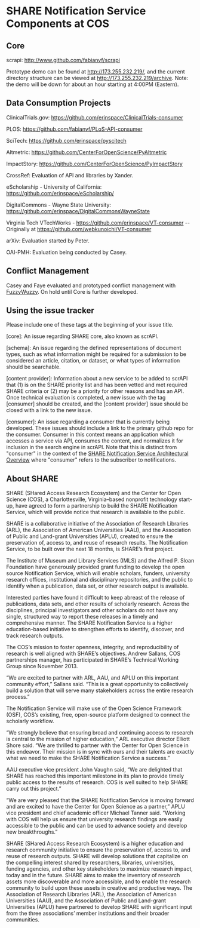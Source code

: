 SHARE Notification Service Components at COS
=====

Core
-----

scrapi: http://www.github.com/fabianvf/scrapi

Prototype demo can be found at http://173.255.232.219/, and the current directory structure can be viewed at http://173.255.232.219/archive. Note: the demo will be down for about an hour starting at 4:00PM (Eastern).

Data Consumption Projects
-----

ClinicalTrials.gov: https://github.com/erinspace/ClinicalTrials-consumer

PLOS: https://github.com/fabianvf/PLoS-API-consumer

SciTech: https://github.com/erinspace/pyscitech

Altmetric: https://github.com/CenterForOpenScience/PyAltmetric

ImpactStory: https://github.com/CenterForOpenScience/PyImpactStory

CrossRef: Evaluation of API and libraries by Xander.

eScholarship - University of California: https://github.com/erinspace/eScholarship/

DigitalCommons - Wayne State University: https://github.com/erinspace/DigitalCommonsWayneState

Virginia Tech VTechWorks - https://github.com/erinspace/VT-consumer -- Originally at https://github.com/webkunoichi/VT-consumer

arXiv: Evaluation started by Peter.

OAI-PMH: Evaluation being conducted by Casey.

Conflict Management
-----

Casey and Faye evaluated and prototyped conflict management with [FuzzyWuzzy](https://github.com/seatgeek/fuzzywuzzy). On hold until Core is further developed.


Using the issue tracker
-----

Please include one of these tags at the beginning of your issue title.

[core]:  An issue regarding SHARE core, also known as scrAPI.

[schema]: An issue regarding the defined representations of document types, such as what information might be required for a submission to be considered an article, citation, or dataset, or what types of information should be searchable.

[content provider]: Information about a new service to be added to scrAPI that (1) is on the SHARE priority list and has been vetted and met required SHARE criteria or (2) may be a priority for other reasons and has an API. Once technical evaluation is completed, a new issue with the tag [consumer] should be created, and the [content provider] issue should be closed with a link to the new issue.  

[consumer]: An issue regarding a consumer that is currently being developed. These issues should include a link to the primary github repo for the consumer. Consumer in this context means an application which accesses a service via API, consumes the content, and normalizes it for inclusion in the search engine in scrAPI. Note that this is distinct from "consumer" in the context of the [SHARE Notification Service Architectural Overview](http://www.arl.org/storage/documents/publications/SHARE-notification-service-architectural-overview-14apr2014.pdf) where "consumer" refers to the subscriber to notifications.

About SHARE
-----

SHARE (SHared Access Research Ecosystem) and the Center for Open Science (COS), a Charlottesville, Virginia–based nonprofit technology start-up, have agreed to form a partnership to build the SHARE Notification Service, which will provide notice that research is available to the public.

SHARE is a collaborative initiative of the Association of Research Libraries (ARL), the Association of American Universities (AAU), and the Association of Public and Land-grant Universities (APLU), created to ensure the preservation of, access to, and reuse of research results. The Notification Service, to be built over the next 18 months, is SHARE’s first project.

The Institute of Museum and Library Services (IMLS) and the Alfred P. Sloan Foundation have generously provided grant funding to develop the open source Notification Service, which will enable scholars, funders, university research offices, institutional and disciplinary repositories, and the public to identify when a publication, data set, or other research output is available.

Interested parties have found it difficult to keep abreast of the release of publications, data sets, and other results of scholarly research. Across the disciplines, principal investigators and other scholars do not have any single, structured way to report these releases in a timely and comprehensive manner. The SHARE Notification Service is a higher education-based initiative to strengthen efforts to identify, discover, and track research outputs.

The COS’s mission to foster openness, integrity, and reproducibility of research is well aligned with SHARE’s objectives. Andrew Sallans, COS partnerships manager, has participated in SHARE’s Technical Working Group since November 2013.

“We are excited to partner with ARL, AAU, and APLU on this important community effort,” Sallans said. “This is a great opportunity to collectively build a solution that will serve many stakeholders across the entire research process.”

The Notification Service will make use of the Open Science Framework (OSF), COS’s existing, free, open-source platform designed to connect the scholarly workflow.

“We strongly believe that ensuring broad and continuing access to research is central to the mission of higher education,” ARL executive director Elliott Shore said. “We are thrilled to partner with the Center for Open Science in this endeavor. Their mission is in sync with ours and their talents are exactly what we need to make the SHARE Notification Service a success.”

AAU executive vice president John Vaughn said, “We are delighted that SHARE has reached this important milestone in its plan to provide timely public access to the results of research. COS is well suited to help SHARE carry out this project.”

“We are very pleased that the SHARE Notification Service is moving forward and are excited to have the Center for Open Science as a partner,” APLU vice president and chief academic officer Michael Tanner said. “Working with COS will help us ensure that university research findings are easily accessible to the public and can be used to advance society and develop new breakthroughs.”

SHARE (SHared Access Research Ecosystem) is a higher education and research community initiative to ensure the preservation of, access to, and reuse of research outputs. SHARE will develop solutions that capitalize on the compelling interest shared by researchers, libraries, universities, funding agencies, and other key stakeholders to maximize research impact, today and in the future. SHARE aims to make the inventory of research assets more discoverable and more accessible, and to enable the research community to build upon these assets in creative and productive ways. The Association of Research Libraries (ARL), the Association of American Universities (AAU), and the Association of Public and Land-grant Universities (APLU) have partnered to develop SHARE with significant input from the three associations’ member institutions and their broader communities.
